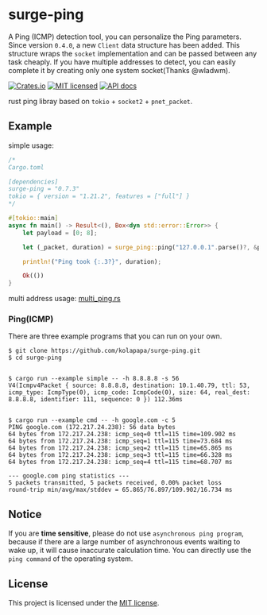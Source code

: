 # surge-ping

A Ping (ICMP) detection tool, you can personalize the Ping parameters. Since version `0.4.0`, a new `Client` data structure
has been added. This structure wraps the `socket` implementation and can be passed between any task cheaply. If you have multiple
addresses to detect, you can easily complete it by creating only one system socket(Thanks @wladwm).

[![Crates.io](https://img.shields.io/crates/v/surge-ping.svg)](https://crates.io/crates/surge-ping)
[![MIT licensed](https://img.shields.io/badge/license-MIT-blue.svg)](https://github.com/kolapapa/surge-ping/blob/main/LICENSE)
[![API docs](https://docs.rs/surge-ping/badge.svg)](http://docs.rs/surge-ping)

rust ping libray based on `tokio` + `socket2` + `pnet_packet`.

## Example

simple usage:

```rust
/*
Cargo.toml

[dependencies]
surge-ping = "0.7.3"
tokio = { version = "1.21.2", features = ["full"] }
*/

#[tokio::main]
async fn main() -> Result<(), Box<dyn std::error::Error>> {
    let payload = [0; 8];

    let (_packet, duration) = surge_ping::ping("127.0.0.1".parse()?, &payload).await?;

    println!("Ping took {:.3?}", duration);

    Ok(())
}

```

multi address usage: [multi_ping.rs](https://github.com/kolapapa/surge-ping/blob/main/examples/multi_ping.rs)

### Ping(ICMP)
There are three example programs that you can run on your own.

```shell
$ git clone https://github.com/kolapapa/surge-ping.git
$ cd surge-ping


$ cargo run --example simple -- -h 8.8.8.8 -s 56
V4(Icmpv4Packet { source: 8.8.8.8, destination: 10.1.40.79, ttl: 53, icmp_type: IcmpType(0), icmp_code: IcmpCode(0), size: 64, real_dest: 8.8.8.8, identifier: 111, sequence: 0 }) 112.36ms


$ cargo run --example cmd -- -h google.com -c 5
PING google.com (172.217.24.238): 56 data bytes
64 bytes from 172.217.24.238: icmp_seq=0 ttl=115 time=109.902 ms
64 bytes from 172.217.24.238: icmp_seq=1 ttl=115 time=73.684 ms
64 bytes from 172.217.24.238: icmp_seq=2 ttl=115 time=65.865 ms
64 bytes from 172.217.24.238: icmp_seq=3 ttl=115 time=66.328 ms
64 bytes from 172.217.24.238: icmp_seq=4 ttl=115 time=68.707 ms

--- google.com ping statistics ---
5 packets transmitted, 5 packets received, 0.00% packet loss
round-trip min/avg/max/stddev = 65.865/76.897/109.902/16.734 ms
```

## Notice

If you are **time sensitive**, please do not use `asynchronous ping program`, because if there are a large number of asynchronous events waiting to wake up, it will cause inaccurate calculation time. You can directly use the `ping command` of the operating system.

## License

This project is licensed under the [MIT license].

[MIT license]: https://github.com/kolapapa/surge-ping/blob/main/LICENSE
